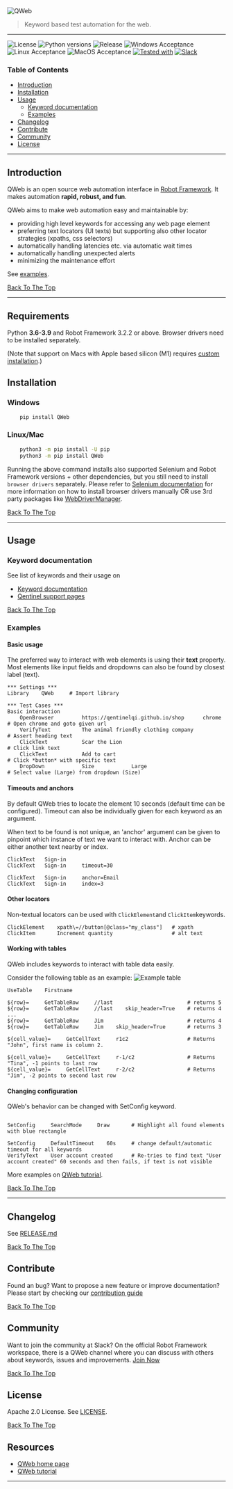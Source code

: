 <img id="qweb" src="https://github.com/qentinelqi/qweb/raw/master/images/qweb.png" alt="QWeb">

> Keyword based test automation for the web.

---
![License][license-badge]
![Python versions][python-versions-badge]
![Release][pypi-badge]
![Windows Acceptance][win_ci_badge]
![Linux Acceptance][linux_ci_badge]
![MacOS Acceptance][macos_ci_badge]
[![Tested with][pace-badge]][pace-url]
[![Slack][slack-badge]][slack-url]

### Table of Contents

- [Introduction](#introduction)
- [Installation](#installation)
- [Usage](#usage)
  - [Keyword documentation](#keyword-documentation)
  - [Examples](#examples)
- [Changelog](#changelog)
- [Contribute](#contribute)
- [Community](#community)
- [License](#license)

---

## Introduction

QWeb is an open source web automation interface in [Robot Framework](https://robotframework.org/). It makes automation **rapid, robust, and fun**.

QWeb aims to make web automation easy and maintainable by:
* providing high level keywords for accessing any web page element
* preferring text locators (UI texts) but supporting also other locator strategies (xpaths, css selectors)
* automatically handling latencies etc. via automatic wait times
* automatically handling unexpected alerts
* minimizing the maintenance effort

See [examples](#examples).

[Back To The Top](#qweb)

---
## Requirements
Python **3.6-3.9** and Robot Framework 3.2.2 or above. Browser drivers need to be installed separately.

(Note that support on Macs with Apple based silicon (M1) requires [custom installation](https://github.com/qentinelqi/qweb/blob/master/docs/qweb_mac_m1_installation.md).)

## Installation

### Windows
```bash
    pip install QWeb
```

### Linux/Mac
```bash
    python3 -m pip install -U pip
    python3 -m pip install QWeb
```


Running the above command installs also supported Selenium and Robot Framework versions + other dependencies, but you still need to install `browser drivers` separately. Please refer to [Selenium documentation](https://www.selenium.dev/selenium/docs/api/py/index.html#drivers) for more information on how to install browser drivers manually OR use 3rd party packages like [WebDriverManager](https://pypi.org/project/webdrivermanager/).


[Back To The Top](#qweb)

---



## Usage

### Keyword documentation
See list of keywords and their usage on 

* [Keyword documentation](https://qentinelqi.github.io/qweb/QWeb.html)
* [Qentinel support pages](https://help.pace.qentinel.com/pacewords-reference/current/pacewords/all.html) 

[Back To The Top](#qweb)

### Examples

#### Basic usage

The preferred way to interact with web elements is using their **text** property. Most elements like input fields and dropdowns can also be found by closest label (text).

```RobotFramework
*** Settings ***
Library    QWeb     # Import library

*** Test Cases ***
Basic interaction
    OpenBrowser         https://qentinelqi.github.io/shop      chrome   # Open chrome and goto given url
    VerifyText          The animal friendly clothing company            # Assert heading text
    ClickText           Scar the Lion                                   # Click link text
    ClickText           Add to cart                                     # Click *button* with specific text
    DropDown            Size            Large                           # Select value (Large) from dropdown (Size)

```

#### Timeouts and anchors

By default QWeb tries to locate the element 10 seconds (default time can be configured). Timeout can also be individually given for each keyword as an argument.

When text to be found is not unique, an 'anchor' argument can be given to pinpoint which instance of text we want to interact with. Anchor can be either another text nearby or index.

```RobotFramework
ClickText   Sign-in
ClickText   Sign-in     timeout=30

ClickText   Sign-in     anchor=Email
ClickText   Sign-in     index=3
```

#### Other locators

Non-textual locators can be used with `ClickElement`and `ClickItem`keywords.

```RobotFramework
ClickElement    xpath\=//button[@class="my_class"]   # xpath
ClickItem       Increment quantity                   # alt text

```

#### Working with tables

QWeb includes keywords to interact with table data easily.

Consider the following table as an example:
<img src="https://github.com/qentinelqi/qweb/raw/master/images/example_table.png" alt="Example table">

```RobotFramework
UseTable    Firstname

${row}=     GetTableRow     //last                        # returns 5
${row}=     GetTableRow     //last    skip_header=True    # returns 4
...
${row}=     GetTableRow     Jim                           # returns 4
${row}=     GetTableRow     Jim    skip_header=True       # returns 3

${cell_value}=     GetCellText     r1c2                   # Returns "John", first name is column 2.

${cell_value}=     GetCellText     r-1/c2                 # Returns "Tina", -1 points to last row
${cell_value}=     GetCellText     r-2/c2                 # Returns "Jim", -2 points to second last row
```

#### Changing configuration
QWeb's behavior can be changed with SetConfig keyword.

```RobotFramework

SetConfig     SearchMode     Draw       # Highlight all found elements with blue rectangle

SetConfig     DefaultTimeout    60s     # change default/automatic timeout for all keywords
VerifyText    User account created      # Re-tries to find text "User account created" 60 seconds and then fails, if text is not visible
```
More examples on [QWeb tutorial](https://github.com/qentinelqi/qweb_workshop).

[Back To The Top](#qweb)

---

## Changelog

See [RELEASE.md](https://github.com/qentinelqi/qweb/blob/master/RELEASE.md)

[Back To The Top](#qweb)

## Contribute

Found an bug? Want to propose a new feature or improve documentation? Please start by checking our [contribution guide](https://github.com/qentinelqi/qweb/blob/master/CONTRIBUTING.md)

[Back To The Top](#qweb)

## Community

Want to join the community at Slack? On the official Robot Framework workspace, there is a QWeb channel where you can discuss with others about keywords, issues and improvements. [Join Now](https://robotframework.slack.com/archives/C029L0N3N81)

[Back To The Top](#qweb)

## License

Apache 2.0 License. See [LICENSE](https://github.com/qentinelqi/qweb/blob/master/LICENSE).


[Back To The Top](#qweb)

## Resources
* [QWeb home page](https://qentinel.com/qweb-open-source/)
* [QWeb tutorial](https://github.com/qentinelqi/qweb_workshop)



---
[license-badge]: https://img.shields.io/github/license/qentinelqi/qweb
[linux_ci_badge]: https://github.com/qentinelqi/qweb/actions/workflows/linux_acceptance.yml/badge.svg
[win_ci_badge]: https://github.com/qentinelqi/qweb/actions/workflows/win_acceptance.yml/badge.svg
[macos_ci_badge]: https://github.com/qentinelqi/qweb/actions/workflows/mac_acceptance.yml/badge.svg
[pace-url]: https://pace.qentinel.com
[pace-badge]: https://img.shields.io/badge/Tested%20with-Qentinel%20Pace-blue
[python-versions-badge]: https://img.shields.io/pypi/pyversions/QWeb
[pypi-badge]: https://img.shields.io/pypi/v/QWeb?color=green
[slack-badge]: https://img.shields.io/badge/Slack-QWeb-blue?style=flat-square&logo=Slack
[slack-url]: https://robotframework.slack.com/archives/C029L0N3N81
